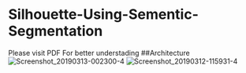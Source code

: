 # Silhouette-Using-Sementic-Segmentation
Please visit PDF For better understading
##Architecture
![Screenshot_20190313-002300-4](https://user-images.githubusercontent.com/40520042/64706513-34c2a100-d4cf-11e9-9482-e1f968ba9acc.jpg)
![Screenshot_20190312-115931-4](https://user-images.githubusercontent.com/40520042/64706514-355b3780-d4cf-11e9-96fe-f99d2466cb1c.jpg)


